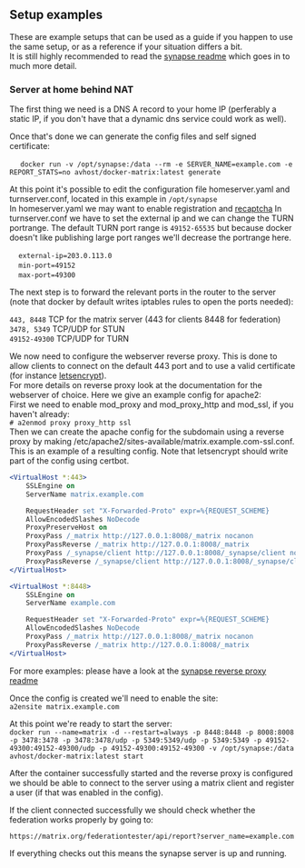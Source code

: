 ## Setup examples

These are example setups that can be used as a guide if you happen to use the same setup, or as a reference if your situation differs a bit.  
It is still highly recommended to read the [synapse readme](https://github.com/matrix-org/synapse/blob/master/README.rst) which goes in to much more detail. 

### Server at home behind NAT

The first thing we need is a DNS A record to your home IP (perferably a static IP, if you don't have that a dynamic dns service could work as well).

Once that's done we can generate the config files and self signed certificate:

   ` docker run -v /opt/synapse:/data --rm -e SERVER_NAME=example.com -e REPORT_STATS=no avhost/docker-matrix:latest generate`

At this point it's possible to edit the configuration file homeserver.yaml and turnserver.conf, located in this example in `/opt/synapse`  
In homeserver.yaml we may want to enable registration and
[recaptcha](https://github.com/matrix-org/synapse/blob/master/docs/CAPTCHA_SETUP.md)
In turnserver.conf we have to set the external ip and we can change the TURN portrange. The default TURN port range is
`49152-65535` but because docker doesn't like publishing large port ranges we'll decrease the portrange here.

    `external-ip=203.0.113.0`  
    `min-port=49152`  
    `max-port=49300`

The next step is to forward the relevant ports in the router to the server (note that docker by default writes iptables rules to open the ports needed):

`443, 8448` TCP for the matrix server (443 for clients 8448 for federation)  
`3478, 5349` TCP/UDP for STUN  
`49152-49300` TCP/UDP for TURN  

We now need to configure the webserver reverse proxy. This is done to allow clients to connect on the default 443 port and to use a valid certificate (for instance [letsencrypt](https://letsencrypt.org/docs/)).  
For more details on reverse proxy look at the documentation for the webserver of choice. Here we give an example config for apache2:  
First we need to enable mod_proxy and mod_proxy_http and mod_ssl, if you haven't already:  
`# a2enmod proxy proxy_http ssl`  
Then we can create the apache config for the subdomain using a reverse proxy by making /etc/apache2/sites-available/matrix.example.com-ssl.conf.  
This is an example of a resulting config. Note that letsencrypt should write part of the config using certbot.

```apache
<VirtualHost *:443>
    SSLEngine on
    ServerName matrix.example.com

    RequestHeader set "X-Forwarded-Proto" expr=%{REQUEST_SCHEME}
    AllowEncodedSlashes NoDecode
    ProxyPreserveHost on
    ProxyPass /_matrix http://127.0.0.1:8008/_matrix nocanon
    ProxyPassReverse /_matrix http://127.0.0.1:8008/_matrix
    ProxyPass /_synapse/client http://127.0.0.1:8008/_synapse/client nocanon
    ProxyPassReverse /_synapse/client http://127.0.0.1:8008/_synapse/client
</VirtualHost>

<VirtualHost *:8448>
    SSLEngine on
    ServerName example.com

    RequestHeader set "X-Forwarded-Proto" expr=%{REQUEST_SCHEME}
    AllowEncodedSlashes NoDecode
    ProxyPass /_matrix http://127.0.0.1:8008/_matrix nocanon
    ProxyPassReverse /_matrix http://127.0.0.1:8008/_matrix
</VirtualHost>
```

For more examples: please have a look at the [synapse reverse proxy
readme](https://github.com/matrix-org/synapse/blob/master/docs/reverse_proxy.md)

Once the config is created we'll need to enable the site:  
`a2ensite matrix.example.com`

At this point we're ready to start the server:  
`docker run --name=matrix -d --restart=always -p 8448:8448 -p 8008:8008 -p 3478:3478 -p 3478:3478/udp -p 5349:5349/udp -p 5349:5349 -p 49152-49300:49152-49300/udp -p 49152-49300:49152-49300 -v /opt/synapse:/data avhost/docker-matrix:latest start`

After the container successfully started and the reverse proxy is configured we should be able to connect to the server using a matrix client and register a user (if that was enabled in the config).

If the client connected successfully we should check whether the federation works properly by going to:

`https://matrix.org/federationtester/api/report?server_name=example.com`

If everything checks out this means the synapse server is up and running.
